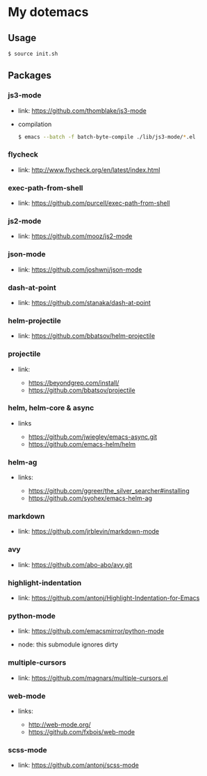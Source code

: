 My dotemacs
====

## Usage

```sh
$ source init.sh
```

## Packages

### js3-mode

* link: https://github.com/thomblake/js3-mode

* compilation

  ```sh
  $ emacs --batch -f batch-byte-compile ./lib/js3-mode/*.el
  ```

### flycheck

* link: http://www.flycheck.org/en/latest/index.html

### exec-path-from-shell

* link: https://github.com/purcell/exec-path-from-shell

### js2-mode

* link: https://github.com/mooz/js2-mode

### json-mode

* link: https://github.com/joshwnj/json-mode

### dash-at-point

* link: https://github.com/stanaka/dash-at-point

### helm-projectile

* link: https://github.com/bbatsov/helm-projectile

### projectile

* link:

  - https://beyondgrep.com/install/
  - https://github.com/bbatsov/projectile

### helm, helm-core & async

* links

  - https://github.com/jwiegley/emacs-async.git
  - https://github.com/emacs-helm/helm

### helm-ag

* links:

  - https://github.com/ggreer/the_silver_searcher#installing
  - https://github.com/syohex/emacs-helm-ag

### markdown

* link: https://github.com/jrblevin/markdown-mode

### avy

* link: https://github.com/abo-abo/avy.git

### highlight-indentation

* link: https://github.com/antonj/Highlight-Indentation-for-Emacs

### python-mode

* link: https://github.com/emacsmirror/python-mode

* node: this submodule ignores dirty

### multiple-cursors

* link: https://github.com/magnars/multiple-cursors.el

### web-mode

* links:

  - http://web-mode.org/
  - https://github.com/fxbois/web-mode

### scss-mode

* link: https://github.com/antonj/scss-mode
